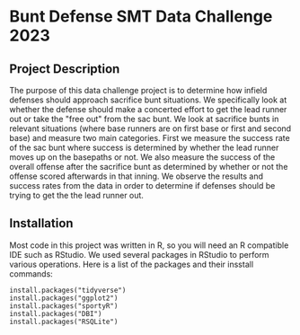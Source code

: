 # Bunt Defense SMT Data Challenge 2023
## Project Description
The purpose of this data challenge project is to determine how infield defenses should approach sacrifice bunt situations. We specifically look at whether the defense should make a concerted effort to get the lead runner out or take the "free out" from the sac bunt. We look at sacrifice bunts in relevant situations (where base runners are on first base or first and second base) and measure two main categories. First we measure the success rate of the sac bunt where success is determined by whether the lead runner moves up on the basepaths or not. We also measure the success of the overall offense after the sacrifice bunt as determined by whether or not the offense scored afterwards in that inning. We observe the results and success rates from the data in order to determine if defenses should be trying to get the the lead runner out.
## Installation
Most code in this project was written in R, so you will need an R compatible IDE such as RStudio. We used several packages in RStudio to perform various operations. Here is a list of the packages and their insstall commands:
```
install.packages("tidyverse")
install.packages("ggplot2")
install.packages("sportyR")
install.packages("DBI")
install.packages("RSQLite")
```
